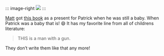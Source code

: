 ::: image-right
[![](http://hawkblogstorage.blob.core.windows.net/blog-content/20050310-1733-the-story-of-a-fierce-bad-rabbit/PotBad13_thumbnail.jpg)](http://hawkblogstorage.blob.core.windows.net/blog-content/20050310-1733-the-story-of-a-fierce-bad-rabbit/PotBad13.jpg)
:::

[Matt](http://www.technovangelist.com/) got [this
book](http://etext.lib.virginia.edu/etcbin/toccer-new2?id=PotBadR.sgm&images=images/modeng&data=/texts/english/modeng/parsed&tag=public&part=1&division=div1)
as a present for Patrick when he was still a baby. When Patrick was a
baby that is!
:smile: It
has my favorite line from all of childrens literature:

> THIS is a man with a gun.

They don’t write them like that any more!
